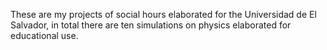 These are my projects of social hours elaborated for the Universidad de El Salvador, in total there are ten simulations on physics elaborated for educational use.
